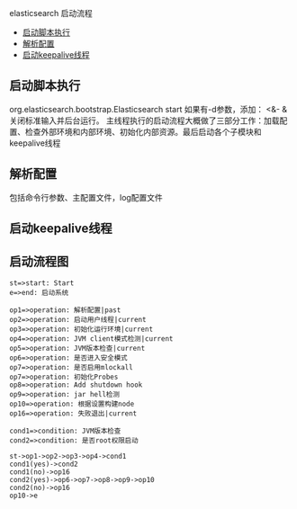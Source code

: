 elasticsearch 启动流程

<!-- TOC -->
- [启动脚本执行](#启动脚本执行)
- [解析配置](#解析配置)
- [启动keepalive线程](启动keepalive线程)
<!-- /TOC -->
## 启动脚本执行
org.elasticsearch.bootstrap.Elasticsearch start
如果有-d参数，添加： <&- & 关闭标准输入并后台运行。
主线程执行的启动流程大概做了三部分工作：加载配置、检查外部环境和内部环境、初始化内部资源。最后启动各个子模块和keepalive线程

## 解析配置
包括命令行参数、主配置文件，log配置文件

## 启动keepalive线程

## 启动流程图
```flow
st=>start: Start
e=>end: 启动系统

op1=>operation: 解析配置|past
op2=>operation: 启动用户线程|current
op3=>operation: 初始化运行环境|current
op4=>operation: JVM client模式检测|current
op5=>operation: JVM版本检查|current
op6=>operation: 是否进入安全模式
op7=>operation: 是否启用mlockall
op7=>operation: 初始化Probes
op8=>operation: Add shutdown hook
op9=>operation: jar hell检测
op10=>operation: 根据设置构建node
op16=>operation: 失败退出|current

cond1=>condition: JVM版本检查
cond2=>condition: 是否root权限启动

st->op1->op2->op3->op4->cond1
cond1(yes)->cond2
cond1(no)->op16
cond2(yes)->op6->op7->op8->op9->op10
cond2(no)->op16
op10->e
```